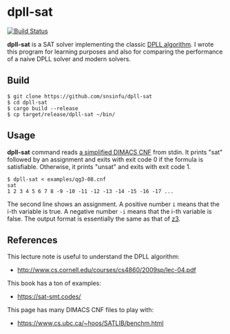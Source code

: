 # dpll-sat

[![Build Status][build-badge]][build-url]

[build-badge]: https://github.com/snsinfu/dpll-sat/workflows/test/badge.svg
[build-url]: https://github.com/snsinfu/dpll-sat/actions?query=workflow%3Atest

**dpll-sat** is a SAT solver implementing the classic [DPLL algorithm][dpll]. I
wrote this program for learning purposes and also for comparing the performance
of a naive DPLL solver and modern solvers.

[dpll]: https://en.wikipedia.org/wiki/DPLL_algorithm

## Build

```console
$ git clone https://github.com/snsinfu/dpll-sat
$ cd dpll-sat
$ cargo build --release
$ cp target/release/dpll-sat ~/bin/
```

## Usage

**dpll-sat** command reads [a simplified DIMACS CNF][format] from stdin. It
prints "sat" followed by an assignment and exits with exit code 0 if the formula
is satisfiable. Otherwise, it prints "unsat" and exits with exit code 1.

```console
$ dpll-sat < examples/qg3-08.cnf
sat
1 2 3 4 5 6 7 8 -9 -10 -11 -12 -13 -14 -15 -16 -17 ...
```

The second line shows an assignment. A positive number `i` means that the i-th
variable is true. A negative number `-i` means that the i-th variable is false.
The output format is essentially the same as that of [z3][z3].

[format]: http://www.satcompetition.org/2011/format-benchmarks2011.html
[z3]: https://github.com/Z3Prover/z3

## References

This lecture note is useful to understand the DPLL algorithm:

- http://www.cs.cornell.edu/courses/cs4860/2009sp/lec-04.pdf

This book has a ton of examples:

- https://sat-smt.codes/

This page has many DIMACS CNF files to play with:

- https://www.cs.ubc.ca/~hoos/SATLIB/benchm.html
